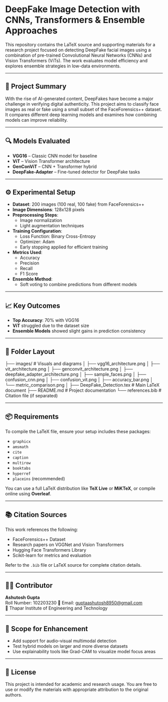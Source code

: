 # DeepFake Image Detection with CNNs, Transformers & Ensemble Approaches

This repository contains the LaTeX source and supporting materials for a research project focused on detecting DeepFake facial images using a combination of pre-trained Convolutional Neural Networks (CNNs) and Vision Transformers (ViTs). The work evaluates model efficiency and explores ensemble strategies in low-data environments.

---

## 📖 Project Summary

With the rise of AI-generated content, DeepFakes have become a major challenge in verifying digital authenticity. This project aims to classify face images as real or fake using a small subset of the FaceForensics++ dataset. It compares different deep learning models and examines how combining models can improve reliability.

---

## 🔍 Models Evaluated

- **VGG16** – Classic CNN model for baseline
- **ViT** – Vision Transformer architecture
- **GenConViT** – CNN + Transformer hybrid
- **DeepFake-Adapter** – Fine-tuned detector for DeepFake tasks

---

## ⚙️ Experimental Setup

- **Dataset**: 200 images (100 real, 100 fake) from FaceForensics++
- **Image Dimensions**: 128x128 pixels
- **Preprocessing Steps**:
  - Image normalization
  - Light augmentation techniques
- **Training Configuration**:
  - Loss Function: Binary Cross-Entropy
  - Optimizer: Adam
  - Early stopping applied for efficient training
- **Metrics Used**:
  - Accuracy
  - Precision
  - Recall
  - F1 Score
- **Ensemble Method**:
  - Soft voting to combine predictions from different models

---

## 📈 Key Outcomes

- **Top Accuracy**: 70% with VGG16
- **ViT** struggled due to the dataset size
- **Ensemble Models** showed slight gains in prediction consistency

---

## 📂 Folder Layout

├── images/ # Visuals and diagrams
│ ├── vgg16_architecture.png
│ ├── vit_architecture.png
│ ├── genconvit_architecture.png
│ ├── deepfake_adapter_architecture.png
│ ├── sample_faces.png
│ ├── confusion_cnn.png
│ ├── confusion_vit.png
│ ├── accuracy_bar.png
│ └── metric_comparison.png
│
├── DeepFake_Detection.tex # Main LaTeX document
├── README.md # Project documentation
└── references.bib # Citation file (if separated)

---

## 📦 Requirements

To compile the LaTeX file, ensure your setup includes these packages:

- `graphicx`
- `amsmath`
- `cite`
- `caption`
- `multirow`
- `booktabs`
- `hyperref`
- `placeins` (recommended)

You can use a full LaTeX distribution like **TeX Live** or **MiKTeX**, or compile online using **Overleaf**.

---

## 📚 Citation Sources

This work references the following:

- FaceForensics++ Dataset
- Research papers on VGGNet and Vision Transformers
- Hugging Face Transformers Library
- Scikit-learn for metrics and evaluation

Refer to the `.bib` file or LaTeX source for complete citation details.

---

## 👨‍💻 Contributor

**Ashutosh Gupta**  
Roll Number: 102203230
📧 Email: guptaashutosh8950@gmail.com  
🏫 Thapar Institute of Engineering and Technology

---

## 🚧 Scope for Enhancement

- Add support for audio-visual multimodal detection
- Test hybrid models on larger and more diverse datasets
- Use explainability tools like Grad-CAM to visualize model focus areas

---

## 📜 License

This project is intended for academic and research usage. You are free to use or modify the materials with appropriate attribution to the original authors.
